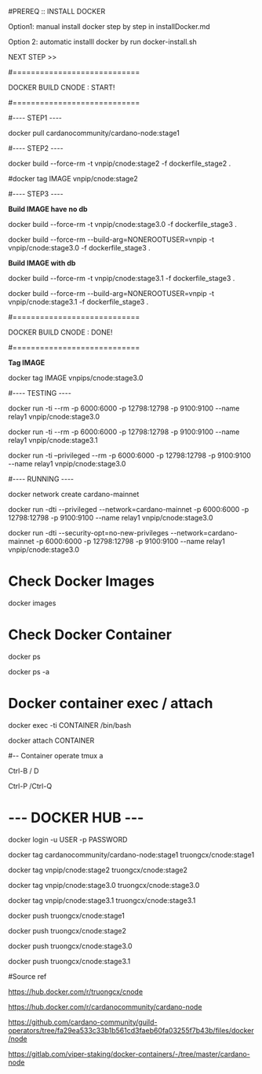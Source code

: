 #PREREQ :: INSTALL DOCKER

Option1: manual install docker step by step in installDocker.md

Option 2: automatic installl docker by run docker-install.sh

NEXT STEP >>

#============================

DOCKER BUILD CNODE : START!

#============================

#---- STEP1 ----

docker pull cardanocommunity/cardano-node:stage1

#---- STEP2 ----

docker build --force-rm -t vnpip/cnode:stage2 -f dockerfile_stage2 .

#docker tag IMAGE vnpip/cnode:stage2

#---- STEP3 ----

**Build IMAGE have no db**

docker build --force-rm -t vnpip/cnode:stage3.0 -f dockerfile_stage3 .

docker build --force-rm --build-arg=NONEROOTUSER=vnpip -t vnpip/cnode:stage3.0 -f dockerfile_stage3 .

**Build IMAGE with db**

docker build --force-rm -t vnpip/cnode:stage3.1 -f dockerfile_stage3 .

docker build --force-rm --build-arg=NONEROOTUSER=vnpip -t vnpip/cnode:stage3.1 -f dockerfile_stage3 .

#============================

DOCKER BUILD CNODE : DONE! 

#============================

**Tag IMAGE**

docker tag IMAGE vnpips/cnode:stage3.0

#---- TESTING ----

docker run -ti --rm -p 6000:6000 -p 12798:12798 -p 9100:9100 --name relay1 vnpip/cnode:stage3.0

docker run -ti --rm -p 6000:6000 -p 12798:12798 -p 9100:9100 --name relay1 vnpip/cnode:stage3.1

docker run -ti –privileged --rm -p 6000:6000 -p 12798:12798 -p 9100:9100 --name relay1 vnpip/cnode:stage3.0

#---- RUNNING ----

docker network create cardano-mainnet

docker run -dti --privileged --network=cardano-mainnet -p 6000:6000 -p 12798:12798 -p 9100:9100 --name relay1 vnpip/cnode:stage3.0

docker run -dti --security-opt=no-new-privileges --network=cardano-mainnet -p 6000:6000 -p 12798:12798 -p 9100:9100 --name relay1 vnpip/cnode:stage3.0

# Check Docker Images

docker images

# Check Docker Container

docker ps

docker ps -a

# Docker container exec / attach

docker exec -ti CONTAINER /bin/bash

docker attach CONTAINER

#-- Container operate
tmux a

Ctrl-B / D

Ctrl-P /Ctrl-Q

# --- DOCKER HUB ---

docker login -u USER -p PASSWORD

docker tag cardanocommunity/cardano-node:stage1 truongcx/cnode:stage1

docker tag vnpip/cnode:stage2 truongcx/cnode:stage2

docker tag vnpip/cnode:stage3.0 truongcx/cnode:stage3.0

docker tag vnpip/cnode:stage3.1 truongcx/cnode:stage3.1


docker push truongcx/cnode:stage1

docker push truongcx/cnode:stage2

docker push truongcx/cnode:stage3.0

docker push truongcx/cnode:stage3.1

#Source ref 

https://hub.docker.com/r/truongcx/cnode

https://hub.docker.com/r/cardanocommunity/cardano-node

https://github.com/cardano-community/guild-operators/tree/fa29ea533c33b1b561cd3faeb60fa03255f7b43b/files/docker/node

https://gitlab.com/viper-staking/docker-containers/-/tree/master/cardano-node
